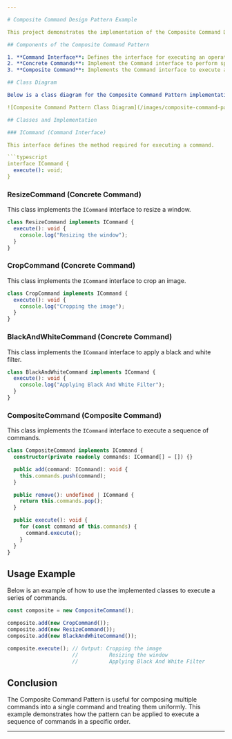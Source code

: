 ```yaml
---

# Composite Command Design Pattern Example

This project demonstrates the implementation of the Composite Command Design Pattern in TypeScript. The Composite Command Pattern allows you to compose multiple commands into a single command. It provides a way to treat individual objects and compositions of objects uniformly.

## Components of the Composite Command Pattern

1. **Command Interface**: Defines the interface for executing an operation. In this example, `ICommand` is the Command interface.
2. **Concrete Commands**: Implement the Command interface to perform specific actions. In this example, `ResizeCommand`, `CropCommand`, and `BlackAndWhiteCommand` are the Concrete Commands.
3. **Composite Command**: Implements the Command interface to execute a sequence of commands. In this example, `CompositeCommand` is the Composite Command.

## Class Diagram

Below is a class diagram for the Composite Command Pattern implementation:

![Composite Command Pattern Class Diagram](/images/composite-command-pattern.png)

## Classes and Implementation

### ICommand (Command Interface)

This interface defines the method required for executing a command.

```typescript
interface ICommand {
  execute(): void;
}
```

### ResizeCommand (Concrete Command)

This class implements the `ICommand` interface to resize a window.

```typescript
class ResizeCommand implements ICommand {
  execute(): void {
    console.log("Resizing the window");
  }
}
```

### CropCommand (Concrete Command)

This class implements the `ICommand` interface to crop an image.

```typescript
class CropCommand implements ICommand {
  execute(): void {
    console.log("Cropping the image");
  }
}
```

### BlackAndWhiteCommand (Concrete Command)

This class implements the `ICommand` interface to apply a black and white filter.

```typescript
class BlackAndWhiteCommand implements ICommand {
  execute(): void {
    console.log("Applying Black And White Filter");
  }
}
```

### CompositeCommand (Composite Command)

This class implements the `ICommand` interface to execute a sequence of commands.

```typescript
class CompositeCommand implements ICommand {
  constructor(private readonly commands: ICommand[] = []) {}

  public add(command: ICommand): void {
    this.commands.push(command);
  }

  public remove(): undefined | ICommand {
    return this.commands.pop();
  }

  public execute(): void {
    for (const command of this.commands) {
      command.execute();
    }
  }
}
```


## Usage Example

Below is an example of how to use the implemented classes to execute a series of commands.

```typescript
const composite = new CompositeCommand();

composite.add(new CropCommand());
composite.add(new ResizeCommand());
composite.add(new BlackAndWhiteCommand());

composite.execute(); // Output: Cropping the image
                     //          Resizing the window
                     //          Applying Black And White Filter
```

## Conclusion

The Composite Command Pattern is useful for composing multiple commands into a single command and treating them uniformly. This example demonstrates how the pattern can be applied to execute a sequence of commands in a specific order.

---
```

